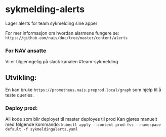 # sykmelding-alerts

Lager alerts for team sykmelding sine apper

For mer informasjon om hvordan alarmene fungere se:
`https://github.com/nais/doc/tree/master/content/alerts`

### For NAV ansatte
Vi er tilgjenngelig på slack kanalen #team-sykmelding

## Utvikling:
En kan bruke `https://prometheus.nais.preprod.local/graph` som hjelp til å teste queries.

### Deploy prod:
All kode som blir deployet til master deployes til prod
Kan gjøres manuelt med følgende kommando:
`kubectl apply --context prod-fss --namespace default -f sykmeldingalerts.yaml`